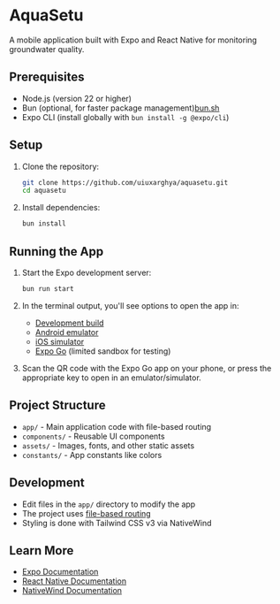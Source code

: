# AquaSetu

A mobile application built with Expo and React Native for monitoring groundwater quality.

## Prerequisites

- Node.js (version 22 or higher)
- Bun (optional, for faster package management)[bun.sh](https://bun.sh/)
- Expo CLI (install globally with `bun install -g @expo/cli`)

## Setup

1. Clone the repository:

   ```bash
   git clone https://github.com/uiuxarghya/aquasetu.git
   cd aquasetu
   ```

2. Install dependencies:

   ```bash
   bun install
   ```

## Running the App

1. Start the Expo development server:

   ```bash
   bun run start
   ```

2. In the terminal output, you'll see options to open the app in:
   - [Development build](https://docs.expo.dev/develop/development-builds/introduction/)
   - [Android emulator](https://docs.expo.dev/workflow/android-studio-emulator/)
   - [iOS simulator](https://docs.expo.dev/workflow/ios-simulator/)
   - [Expo Go](https://expo.dev/go) (limited sandbox for testing)

3. Scan the QR code with the Expo Go app on your phone, or press the appropriate key to open in an emulator/simulator.

## Project Structure

- `app/` - Main application code with file-based routing
- `components/` - Reusable UI components
- `assets/` - Images, fonts, and other static assets
- `constants/` - App constants like colors

## Development

- Edit files in the `app/` directory to modify the app
- The project uses [file-based routing](https://docs.expo.dev/router/introduction)
- Styling is done with Tailwind CSS v3 via NativeWind

## Learn More

- [Expo Documentation](https://docs.expo.dev/)
- [React Native Documentation](https://reactnative.dev/docs/getting-started)
- [NativeWind Documentation](https://www.nativewind.dev/)
